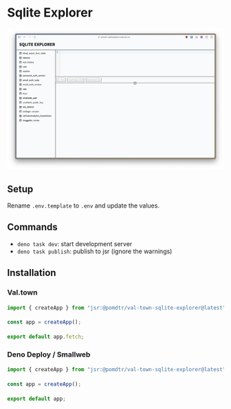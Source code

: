 # Sqlite Explorer

![screenshot](./assets/screenshot.png)

## Setup

Rename `.env.template` to `.env` and update the values.

## Commands

- `deno task dev`: start development server
- `deno task publish`: publish to jsr (ignore the warnings)

## Installation

### Val.town

```ts
import { createApp } from "jsr:@pomdtr/val-town-sqlite-explorer@latest";

const app = createApp();

export default app.fetch;
```

### Deno Deploy / Smallweb

```ts
import { createApp } from "jsr:@pomdtr/val-town-sqlite-explorer@latest";

const app = createApp();

export default app;
```
